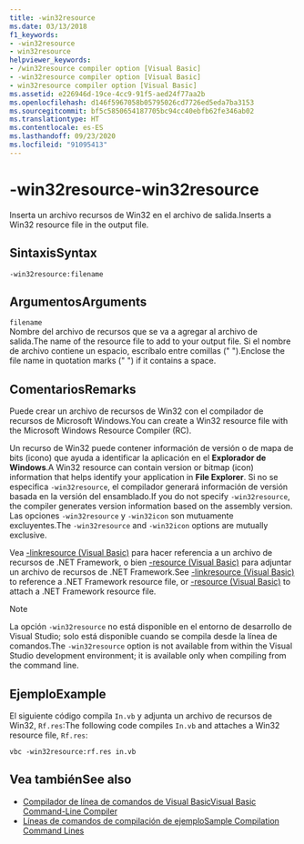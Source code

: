 ```yaml
---
title: -win32resource
ms.date: 03/13/2018
f1_keywords:
- -win32resource
- win32resource
helpviewer_keywords:
- /win32resource compiler option [Visual Basic]
- -win32resource compiler option [Visual Basic]
- win32resource compiler option [Visual Basic]
ms.assetid: e226946d-19ce-4cc9-91f5-aed24f77aa2b
ms.openlocfilehash: d146f5967058b05795026cd7726ed5eda7ba3153
ms.sourcegitcommit: bf5c5850654187705bc94cc40ebfb62fe346ab02
ms.translationtype: HT
ms.contentlocale: es-ES
ms.lasthandoff: 09/23/2020
ms.locfileid: "91095413"
---
```

# <a name="-win32resource"></a><span data-ttu-id="c91c7-102">-win32resource</span><span class="sxs-lookup"><span data-stu-id="c91c7-102">-win32resource</span></span>

<span data-ttu-id="c91c7-103">Inserta un archivo recursos de Win32 en el archivo de salida.</span><span class="sxs-lookup"><span data-stu-id="c91c7-103">Inserts a Win32 resource file in the output file.</span></span>  
  
## <a name="syntax"></a><span data-ttu-id="c91c7-104">Sintaxis</span><span class="sxs-lookup"><span data-stu-id="c91c7-104">Syntax</span></span>  
  
```console  
-win32resource:filename  
```  
  
## <a name="arguments"></a><span data-ttu-id="c91c7-105">Argumentos</span><span class="sxs-lookup"><span data-stu-id="c91c7-105">Arguments</span></span>  

 `filename`  
 <span data-ttu-id="c91c7-106">Nombre del archivo de recursos que se va a agregar al archivo de salida.</span><span class="sxs-lookup"><span data-stu-id="c91c7-106">The name of the resource file to add to your output file.</span></span> <span data-ttu-id="c91c7-107">Si el nombre de archivo contiene un espacio, escríbalo entre comillas (" ").</span><span class="sxs-lookup"><span data-stu-id="c91c7-107">Enclose the file name in quotation marks (" ") if it contains a space.</span></span>  
  
## <a name="remarks"></a><span data-ttu-id="c91c7-108">Comentarios</span><span class="sxs-lookup"><span data-stu-id="c91c7-108">Remarks</span></span>  

 <span data-ttu-id="c91c7-109">Puede crear un archivo de recursos de Win32 con el compilador de recursos de Microsoft Windows.</span><span class="sxs-lookup"><span data-stu-id="c91c7-109">You can create a Win32 resource file with the Microsoft Windows Resource Compiler (RC).</span></span>  
  
 <span data-ttu-id="c91c7-110">Un recurso de Win32 puede contener información de versión o de mapa de bits (icono) que ayuda a identificar la aplicación en el **Explorador de Windows**.</span><span class="sxs-lookup"><span data-stu-id="c91c7-110">A Win32 resource can contain version or bitmap (icon) information that helps identify your application in **File Explorer**.</span></span> <span data-ttu-id="c91c7-111">Si no se especifica `-win32resource`, el compilador generará información de versión basada en la versión del ensamblado.</span><span class="sxs-lookup"><span data-stu-id="c91c7-111">If you do not specify `-win32resource`, the compiler generates version information based on the assembly version.</span></span> <span data-ttu-id="c91c7-112">Las opciones `-win32resource` y `-win32icon` son mutuamente excluyentes.</span><span class="sxs-lookup"><span data-stu-id="c91c7-112">The `-win32resource` and `-win32icon` options are mutually exclusive.</span></span>  
  
 <span data-ttu-id="c91c7-113">Vea [-linkresource (Visual Basic)](linkresource.md) para hacer referencia a un archivo de recursos de .NET Framework, o bien [-resource (Visual Basic)](resource.md) para adjuntar un archivo de recursos de .NET Framework.</span><span class="sxs-lookup"><span data-stu-id="c91c7-113">See [-linkresource (Visual Basic)](linkresource.md) to reference a .NET Framework resource file, or [-resource (Visual Basic)](resource.md) to attach a .NET Framework resource file.</span></span>  
  
> [!NOTE]
> <span data-ttu-id="c91c7-114">La opción `-win32resource` no está disponible en el entorno de desarrollo de Visual Studio; solo está disponible cuando se compila desde la línea de comandos.</span><span class="sxs-lookup"><span data-stu-id="c91c7-114">The `-win32resource` option is not available from within the Visual Studio development environment; it is available only when compiling from the command line.</span></span>  
  
## <a name="example"></a><span data-ttu-id="c91c7-115">Ejemplo</span><span class="sxs-lookup"><span data-stu-id="c91c7-115">Example</span></span>  

 <span data-ttu-id="c91c7-116">El siguiente código compila `In.vb` y adjunta un archivo de recursos de Win32, `Rf.res`:</span><span class="sxs-lookup"><span data-stu-id="c91c7-116">The following code compiles `In.vb` and attaches a Win32 resource file, `Rf.res`:</span></span>  
  
```console  
vbc -win32resource:rf.res in.vb  
```  
  
## <a name="see-also"></a><span data-ttu-id="c91c7-117">Vea también</span><span class="sxs-lookup"><span data-stu-id="c91c7-117">See also</span></span>

- [<span data-ttu-id="c91c7-118">Compilador de línea de comandos de Visual Basic</span><span class="sxs-lookup"><span data-stu-id="c91c7-118">Visual Basic Command-Line Compiler</span></span>](index.md)
- [<span data-ttu-id="c91c7-119">Líneas de comandos de compilación de ejemplo</span><span class="sxs-lookup"><span data-stu-id="c91c7-119">Sample Compilation Command Lines</span></span>](sample-compilation-command-lines.md)
